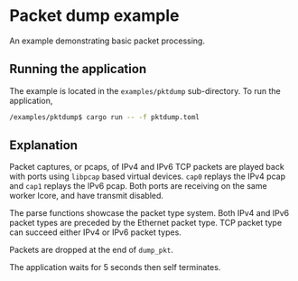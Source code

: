 # Packet dump example

An example demonstrating basic packet processing.

## Running the application

The example is located in the `examples/pktdump` sub-directory. To run the application,

```bash
/examples/pktdump$ cargo run -- -f pktdump.toml
```

## Explanation

Packet captures, or pcaps, of IPv4 and IPv6 TCP packets are played back with ports using `libpcap` based virtual devices. `cap0` replays the IPv4 pcap and `cap1` replays the IPv6 pcap. Both ports are receiving on the same worker lcore, and have transmit disabled.

The parse functions showcase the packet type system. Both IPv4 and IPv6 packet types are preceded by the Ethernet packet type. TCP packet type can succeed either IPv4 or IPv6 packet types.

Packets are dropped at the end of `dump_pkt`.

The application waits for 5 seconds then self terminates.
